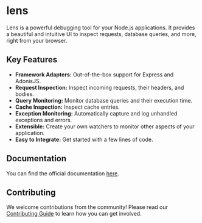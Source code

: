 # lens

Lens is a powerful debugging tool for your Node.js applications. It provides a beautiful and intuitive UI to inspect requests, database queries, and more, right from your browser.

## Key Features

- **Framework Adapters:** Out-of-the-box support for Express and AdonisJS.
- **Request Inspection:** Inspect incoming requests, their headers, and bodies.
- **Query Monitoring:** Monitor database queries and their execution time.
- **Cache Inspection:** Inspect cache entries.
- **Exception Monitoring:** Automatically capture and log unhandled exceptions and errors.
- **Extensible:** Create your own watchers to monitor other aspects of your application.
- **Easy to Integrate:** Get started with a few lines of code.

## Documentation

You can find the official documentation [here](https://lensjs.vercel.app/).

## Contributing

We welcome contributions from the community! Please read our [Contributing Guide](packages/docs/contributing/dev-setup.md) to learn how you can get involved.
